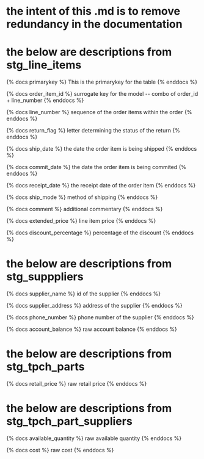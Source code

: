 # the intent of this .md is to remove redundancy in the documentation

# the below are descriptions from stg_line_items

{% docs primarykey %} This is the primarykey for the table {% enddocs %}

{% docs order_item_id %} surrogate key for the model -- combo of order_id + line_number {% enddocs %}

{% docs line_number %} sequence of the order items within the order {% enddocs %}

{% docs return_flag %} letter determining the status of the return {% enddocs %}

{% docs ship_date %} the date the order item is being shipped {% enddocs %}

{% docs commit_date %} the date the order item is being commited {% enddocs %}

{% docs receipt_date %} the receipt date of the order item {% enddocs %}

{% docs ship_mode %} method of shipping {% enddocs %}

{% docs comment %} additional commentary {% enddocs %}

{% docs extended_price %} line item price {% enddocs %}

{% docs discount_percentage %} percentage of the discount {% enddocs %}


# the below are descriptions from stg_supppliers

{% docs supplier_name %} id of the supplier {% enddocs %}

{% docs supplier_address %} address of the supplier {% enddocs %}

{% docs phone_number %} phone number of the supplier {% enddocs %}

{% docs account_balance %} raw account balance {% enddocs %}

# the below are descriptions from stg_tpch_parts

{% docs retail_price %} raw retail price {% enddocs %}

# the below are descriptions from stg_tpch_part_suppliers

{% docs available_quantity %} raw available quantity {% enddocs %}

{% docs cost %} raw cost {% enddocs %}